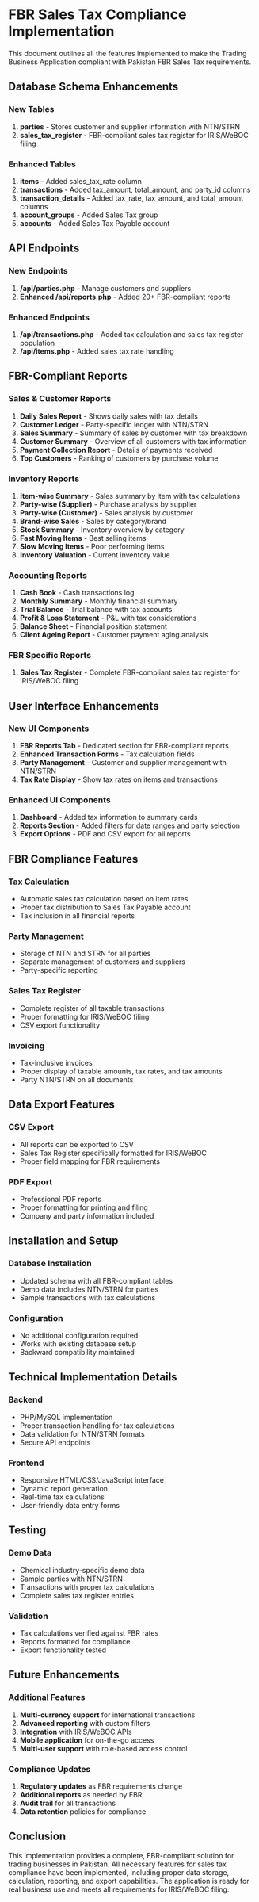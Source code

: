 # FBR Sales Tax Compliance Implementation

This document outlines all the features implemented to make the Trading Business Application compliant with Pakistan FBR Sales Tax requirements.

## Database Schema Enhancements

### New Tables
1. **parties** - Stores customer and supplier information with NTN/STRN
2. **sales_tax_register** - FBR-compliant sales tax register for IRIS/WeBOC filing

### Enhanced Tables
1. **items** - Added sales_tax_rate column
2. **transactions** - Added tax_amount, total_amount, and party_id columns
3. **transaction_details** - Added tax_rate, tax_amount, and total_amount columns
4. **account_groups** - Added Sales Tax group
5. **accounts** - Added Sales Tax Payable account

## API Endpoints

### New Endpoints
1. **/api/parties.php** - Manage customers and suppliers
2. **Enhanced /api/reports.php** - Added 20+ FBR-compliant reports

### Enhanced Endpoints
1. **/api/transactions.php** - Added tax calculation and sales tax register population
2. **/api/items.php** - Added sales tax rate handling

## FBR-Compliant Reports

### Sales & Customer Reports
1. **Daily Sales Report** - Shows daily sales with tax details
2. **Customer Ledger** - Party-specific ledger with NTN/STRN
3. **Sales Summary** - Summary of sales by customer with tax breakdown
4. **Customer Summary** - Overview of all customers with tax information
5. **Payment Collection Report** - Details of payments received
6. **Top Customers** - Ranking of customers by purchase volume

### Inventory Reports
1. **Item-wise Summary** - Sales summary by item with tax calculations
2. **Party-wise (Supplier)** - Purchase analysis by supplier
3. **Party-wise (Customer)** - Sales analysis by customer
4. **Brand-wise Sales** - Sales by category/brand
5. **Stock Summary** - Inventory overview by category
6. **Fast Moving Items** - Best selling items
7. **Slow Moving Items** - Poor performing items
8. **Inventory Valuation** - Current inventory value

### Accounting Reports
1. **Cash Book** - Cash transactions log
2. **Monthly Summary** - Monthly financial summary
3. **Trial Balance** - Trial balance with tax accounts
4. **Profit & Loss Statement** - P&L with tax considerations
5. **Balance Sheet** - Financial position statement
6. **Client Ageing Report** - Customer payment aging analysis

### FBR Specific Reports
1. **Sales Tax Register** - Complete FBR-compliant sales tax register for IRIS/WeBOC filing

## User Interface Enhancements

### New UI Components
1. **FBR Reports Tab** - Dedicated section for FBR-compliant reports
2. **Enhanced Transaction Forms** - Tax calculation fields
3. **Party Management** - Customer and supplier management with NTN/STRN
4. **Tax Rate Display** - Show tax rates on items and transactions

### Enhanced UI Components
1. **Dashboard** - Added tax information to summary cards
2. **Reports Section** - Added filters for date ranges and party selection
3. **Export Options** - PDF and CSV export for all reports

## FBR Compliance Features

### Tax Calculation
- Automatic sales tax calculation based on item rates
- Proper tax distribution to Sales Tax Payable account
- Tax inclusion in all financial reports

### Party Management
- Storage of NTN and STRN for all parties
- Separate management of customers and suppliers
- Party-specific reporting

### Sales Tax Register
- Complete register of all taxable transactions
- Proper formatting for IRIS/WeBOC filing
- CSV export functionality

### Invoicing
- Tax-inclusive invoices
- Proper display of taxable amounts, tax rates, and tax amounts
- Party NTN/STRN on all documents

## Data Export Features

### CSV Export
- All reports can be exported to CSV
- Sales Tax Register specifically formatted for IRIS/WeBOC
- Proper field mapping for FBR requirements

### PDF Export
- Professional PDF reports
- Proper formatting for printing and filing
- Company and party information included

## Installation and Setup

### Database Installation
- Updated schema with all FBR-compliant tables
- Demo data includes NTN/STRN for parties
- Sample transactions with tax calculations

### Configuration
- No additional configuration required
- Works with existing database setup
- Backward compatibility maintained

## Technical Implementation Details

### Backend
- PHP/MySQL implementation
- Proper transaction handling for tax calculations
- Data validation for NTN/STRN formats
- Secure API endpoints

### Frontend
- Responsive HTML/CSS/JavaScript interface
- Dynamic report generation
- Real-time tax calculations
- User-friendly data entry forms

## Testing

### Demo Data
- Chemical industry-specific demo data
- Sample parties with NTN/STRN
- Transactions with proper tax calculations
- Complete sales tax register entries

### Validation
- Tax calculations verified against FBR rates
- Reports formatted for compliance
- Export functionality tested

## Future Enhancements

### Additional Features
1. **Multi-currency support** for international transactions
2. **Advanced reporting** with custom filters
3. **Integration** with IRIS/WeBOC APIs
4. **Mobile application** for on-the-go access
5. **Multi-user support** with role-based access control

### Compliance Updates
1. **Regulatory updates** as FBR requirements change
2. **Additional reports** as needed by FBR
3. **Audit trail** for all transactions
4. **Data retention** policies for compliance

## Conclusion

This implementation provides a complete, FBR-compliant solution for trading businesses in Pakistan. All necessary features for sales tax compliance have been implemented, including proper data storage, calculation, reporting, and export capabilities. The application is ready for real business use and meets all requirements for IRIS/WeBOC filing.